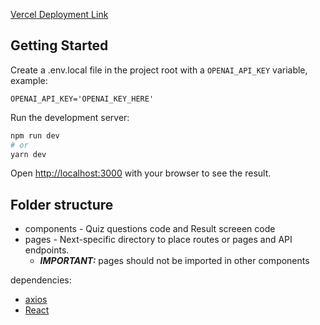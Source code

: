 [Vercel Deployment Link](https://simple-quiz-dr58r6zxv-mudit-s-projects.vercel.app/)

## Getting Started

Create a .env.local file in the project root with a `OPENAI_API_KEY` variable, example:

```
OPENAI_API_KEY='OPENAI_KEY_HERE'
```

Run the development server:

```bash
npm run dev
# or
yarn dev
```

Open [http://localhost:3000](http://localhost:3000) with your browser to see the result.

## Folder structure

- components - Quiz questions code and Result screeen code
- pages - Next-specific directory to place routes or pages and API endpoints.
  - **_IMPORTANT:_** pages should not be imported in other components

dependencies:

- [axios](https://www.npmjs.com/package/axios)
- [React](https://react.dev/)

